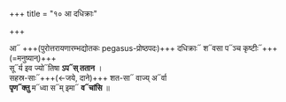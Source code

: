 +++
title = "१० आ दधिक्राः"

+++

आ᳓ +++(पुरोत्तरायणारम्भद्योतकः pegasus-प्रोष्ठपदः)+++ दधिक्राः᳓ श᳓वसा प᳓ञ्च कृष्टीः᳓+++(=मनुष्यान्)+++  
सू᳓र्य इव ज्यो᳓तिषा **ऽप᳓स् ततान** ।  
सहस्र-साः᳓+++(←जये, दाने)+++ शत-सा᳓ वाज्य् अ᳓र्वा  
**पृण᳓क्तु** म᳓ध्वा स᳓म् इमा᳓ **व᳓चांसि** ॥

